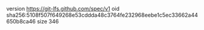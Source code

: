 version https://git-lfs.github.com/spec/v1
oid sha256:5108f507f649268e53cddda48c3764fe232968eebe1c5ec33662a44650b8ca46
size 346
